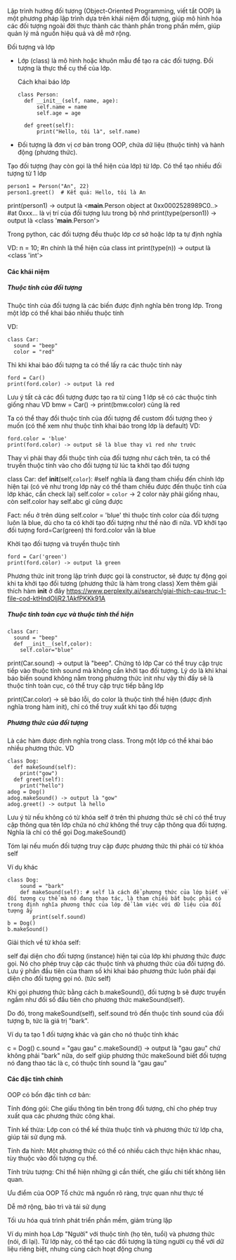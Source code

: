Lập trình hướng đối tượng (Object-Oriented Programming, viết tắt OOP) là một phương pháp lập trình dựa trên khái niệm đối tượng, giúp mô hình hóa các đối tượng ngoài đời thực thành các thành phần trong phần mềm, giúp quản lý mã nguồn hiệu quả và dễ mở rộng.

Đối tượng và lớp

- Lớp (class) là mô hình hoặc khuôn mẫu để tạo ra các đối tượng. Đối tượng là thực thể cụ thể của lớp.

  Cách khai báo lớp
  ```
  class Person:
    def __init__(self, name, age):
        self.name = name
        self.age = age

    def greet(self):
        print("Hello, tôi là", self.name)
  ```
- Đối tượng là đơn vị cơ bản trong OOP, chứa dữ liệu (thuộc tính) và hành động (phương thức).

Tạo đối tượng (hay còn gọi là thể hiện của lớp) từ lớp. Có thể tạo nhiều đối tượng từ 1 lớp

```
person1 = Person("An", 22)
person1.greet()  # Kết quả: Hello, tôi là An
```
print(person1) -> output là <__main__.Person object at 0xx0002528989C0..> #at 0xxx... là vị trí của đối tượng lưu trong bộ nhớ
print(type(person1)) -> output là <class '__main__.Person'>

Trong python, các đối tượng đều thuộc lớp cơ sở hoặc lớp ta tự định nghĩa

VD: n = 10; #n chính là thể hiện của class int
print(type(n)) -> output là <class 'int'>

#### Các khái niệm
##### Thuộc tính của đối tượng
Thuộc tính của đối tượng là các biến được định nghĩa bên trong lớp. Trong một lớp có thể khai báo nhiều thuộc tính

VD:
```
class Car:
  sound = "beep"
  color = "red"
```
Thì khi khai báo đối tượng ta có thể lấy ra các thuộc tính này
```
ford = Car()
print(ford.color) -> output là red
```
Lưu ý tất cả các đối tượng được tạo ra từ cùng 1 lớp sẽ có các thuộc tính giống nhau
VD bmw = Car() -> print(bmw.color) cũng là red


Ta có thể thay đổi thuộc tính của đối tượng để custom đối tượng theo ý muốn (có thể xem như thuộc tính khai báo trong lớp là default)
VD:
```
ford.color = 'blue'
print(ford.color) -> output sẽ là blue thay vì red như trước
```


Thay vì phải thay đổi thuộc tính của đối tượng như cách trên, ta có thể truyền thuộc tính vào cho đối tượng từ lúc ta khởi tạo đối tượng


class Car:
  def __init__(self,`color`): #self nghĩa là đang tham chiếu đến chính lớp hiện tại (có vẻ như trong lớp này có thể tham chiếu được đến thuộc tính của lớp khác, cần check lại)
    self.color = `color` -> 2 color này phải giống nhau, còn self.color hay self.abc gì cũng được

Fact: nếu ở trên dùng self.color = 'blue' thì thuộc tính color của đối tượng luôn là blue, dù cho ta có khởi tạo đối tượng như thế nào đi nữa. VD khởi tạo đối tượng ford=Car(green) thì ford.color vẫn là blue

Khời tạo đối tượng và truyền thuộc tính
```
ford = Car('green')
print(ford.color) -> output là green
```
Phương thức init trong lập trình được gọi là constructor, sẽ được tự động gọi khi ta khởi tạo đối tương (phương thức là hàm trong class)
Xem thêm giải thích hàm __init__ ở đây https://www.perplexity.ai/search/giai-thich-cau-truc-1-file-cod-ktHndOljR2.1AkfPKKk91A

##### Thuộc tính toàn cục và thuộc tính thể hiện

```
class Car:
  sound = "beep"
  def __init__(self,color):
    self.color="blue"
```

print(Car.sound) -> output là "beep". Chứng tỏ lớp Car có thể truy cập trực tiếp vào thuộc tính sound mà không cần khởi tạo đối tượng. Lý do là khi khai báo biến sound không nằm trong phương thức init như vậy thì đấy sẽ là thuộc tính toàn cục, có thể truy cập trực tiếp bằng lớp

print(Car.color) -> sẽ báo lỗi, do color là thuộc tính thể hiện (được định nghĩa trong hàm init), chỉ có thể truy xuất khi tạo đối tượng

##### Phương thức của đối tượng

Là các hàm được định nghĩa trong class.  Trong một lớp có thể khai báo nhiều phương thức. VD
```
class Dog:
  def makeSound(self):
    print("gow")
  def greet(self):
    print("hello")
adog = Dog()
adog.makeSound() -> output là "gow"
adog.greet() -> output là hello
```

Lưu ý từ nếu không có từ khóa self ở trên thì phương thức sẽ chỉ có thể truy cập thông qua tên lớp chứa nó chứ không thể truy cập thông qua đối tượng. Nghĩa là chỉ có thể gọi Dog.makeSound()

Tóm lại nếu muốn đối tượng truy cập được phương thức thì phải có từ khóa self


Ví dụ khác
```
class Dog:
    sound = "bark"
    def makeSound(self): # self là cách để phương thức của lớp biết về đối tượng cụ thể mà nó đang thao tác, là tham chiếu bắt buộc phải có trong định nghĩa phương thức của lớp để làm việc với dữ liệu của đối tượng ấy 
        print(self.sound) 
b = Dog()
b.makeSound()
```

Giải thích về từ khóa self:

self đại diện cho đối tượng (instance) hiện tại của lớp khi phương thức được gọi. Nó cho phép truy cập các thuộc tính và phương thức của đối tượng đó. Lưu ý phần đầu tiên của tham số khi khai báo phương thức luôn phải đại diện cho đối tượng gọi nó. (tức self)

Khi gọi phương thức bằng cách b.makeSound(), đối tượng b sẽ được truyền ngầm như đối số đầu tiên cho phương thức makeSound(self).

Do đó, trong makeSound(self), self.sound trỏ đến thuộc tính sound của đối tượng b, tức là giá trị "bark".


Ví dụ ta tạo 1 đối tượng khác và gán cho nó thuộc tính khác

c = Dog()
c.sound = "gau gau"
c.makeSound() -> output là "gau gau" chứ không phải "bark" nữa, do self giúp phương thức makeSound biết đối tượng nó đang thao tác là c, có thuộc tính sound là "gau gau"

#### Các đặc tính chính

OOP có bốn đặc tính cơ bản:

Tính đóng gói: Che giấu thông tin bên trong đối tượng, chỉ cho phép truy xuất qua các phương thức công khai.

Tính kế thừa: Lớp con có thể kế thừa thuộc tính và phương thức từ lớp cha, giúp tái sử dụng mã.

Tính đa hình: Một phương thức có thể có nhiều cách thực hiện khác nhau, tùy thuộc vào đối tượng cụ thể.

Tính trừu tượng: Chỉ thể hiện những gì cần thiết, che giấu chi tiết không liên quan.

Ưu điểm của OOP
Tổ chức mã nguồn rõ ràng, trực quan như thực tế

Dễ mở rộng, bảo trì và tái sử dụng

Tối ưu hóa quá trình phát triển phần mềm, giảm trùng lặp

Ví dụ minh họa
Lớp "Người" với thuộc tính (họ tên, tuổi) và phương thức (nói, đi lại). Từ lớp này, có thể tạo các đối tượng là từng người cụ thể với dữ liệu riêng biệt, nhưng cùng cách hoạt động chung
